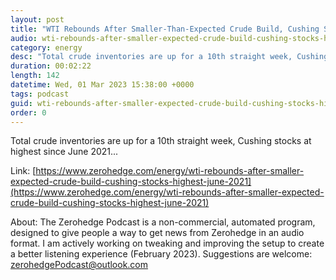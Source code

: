 ```yaml
---
layout: post
title: "WTI Rebounds After Smaller-Than-Expected Crude Build, Cushing Stocks Highest Since June 2021"
audio: wti-rebounds-after-smaller-expected-crude-build-cushing-stocks-highest-june-2021-0
category: energy
desc: "Total crude inventories are up for a 10th straight week, Cushing stocks at highest since June 2021..."
duration: 00:02:22
length: 142
datetime: Wed, 01 Mar 2023 15:38:00 +0000
tags: podcast
guid: wti-rebounds-after-smaller-expected-crude-build-cushing-stocks-highest-june-2021-0
order: 0
---
```

Total crude inventories are up for a 10th straight week, Cushing stocks at highest since June 2021...

Link: [https://www.zerohedge.com/energy/wti-rebounds-after-smaller-expected-crude-build-cushing-stocks-highest-june-2021](https://www.zerohedge.com/energy/wti-rebounds-after-smaller-expected-crude-build-cushing-stocks-highest-june-2021)

About: The Zerohedge Podcast is a non-commercial, automated program, designed to give people a way to get news from Zerohedge in an audio format.  I am actively working on tweaking and improving the setup to create a better listening experience (February 2023).  Suggestions are welcome: [zerohedgePodcast@outlook.com](mailto:zerohedgePodcast@outlook.com)